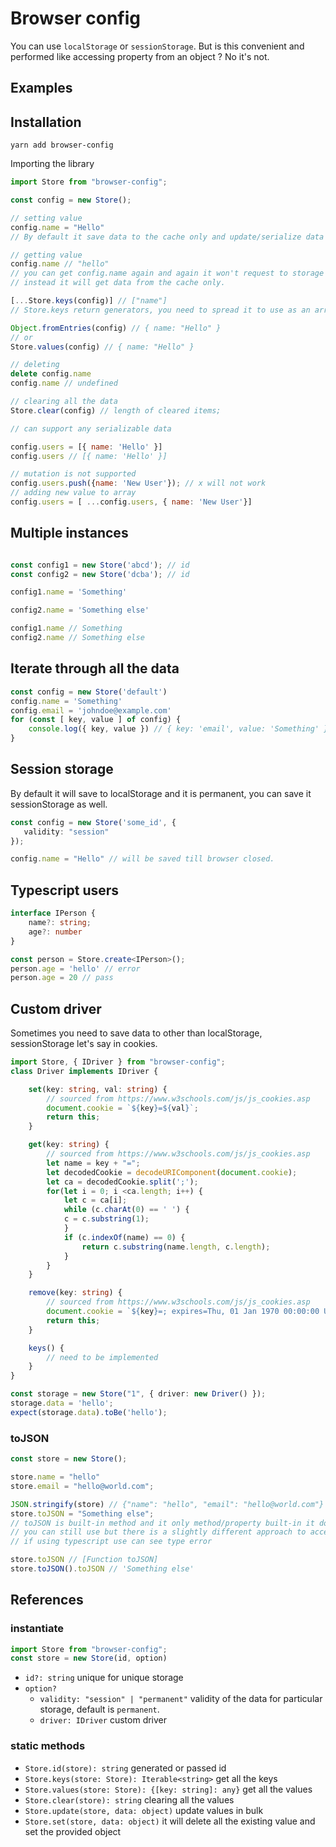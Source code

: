 # Browser config

You can use `localStorage` or `sessionStorage`. But is this convenient and performed like accessing property from an object ? No it's not.

## Examples

## Installation

    yarn add browser-config

Importing the library

```js
import Store from "browser-config";
```

```js
const config = new Store();

// setting value
config.name = "Hello"
// By default it save data to the cache only and update/serialize data in next event loop.

// getting value
config.name // "hello"
// you can get config.name again and again it won't request to storage or deserialize,
// instead it will get data from the cache only.

[...Store.keys(config)] // ["name"]
// Store.keys return generators, you need to spread it to use as an array.

Object.fromEntries(config) // { name: "Hello" }
// or 
Store.values(config) // { name: "Hello" }

// deleting
delete config.name
config.name // undefined

// clearing all the data
Store.clear(config) // length of cleared items;

// can support any serializable data

config.users = [{ name: 'Hello' }]
config.users // [{ name: 'Hello' }]

// mutation is not supported
config.users.push({name: 'New User'}); // x will not work
// adding new value to array
config.users = [ ...config.users, { name: 'New User'}]
```

## Multiple instances

```js

const config1 = new Store('abcd'); // id
const config2 = new Store('dcba'); // id

config1.name = 'Something'

config2.name = 'Something else'

config1.name // Something
config2.name // Something else
```

## Iterate through all the data
```js
const config = new Store('default')
config.name = 'Something'
config.email = 'johndoe@example.com'
for (const [ key, value ] of config) {
    console.log({ key, value }) // { key: 'email', value: 'Something' } and so on...
}
```

## Session storage
By default it will save to localStorage and it is permanent, you can save it sessionStorage as well.

```ts
const config = new Store('some_id', {
   validity: "session"
});

config.name = "Hello" // will be saved till browser closed.
```

## Typescript users
```ts
interface IPerson {
    name?: string;
    age?: number
}

const person = Store.create<IPerson>();
person.age = 'hello' // error
person.age = 20 // pass
```

## Custom driver
Sometimes you need to save data to other than localStorage, sessionStorage let's say in cookies.

```ts
import Store, { IDriver } from "browser-config";
class Driver implements IDriver {

    set(key: string, val: string) {
        // sourced from https://www.w3schools.com/js/js_cookies.asp
        document.cookie = `${key}=${val}`;
        return this;
    }

    get(key: string) {
        // sourced from https://www.w3schools.com/js/js_cookies.asp
        let name = key + "=";
        let decodedCookie = decodeURIComponent(document.cookie);
        let ca = decodedCookie.split(';');
        for(let i = 0; i <ca.length; i++) {
            let c = ca[i];
            while (c.charAt(0) == ' ') {
            c = c.substring(1);
            }
            if (c.indexOf(name) == 0) {
                return c.substring(name.length, c.length);
            }
        }
    }

    remove(key: string) {
        // sourced from https://www.w3schools.com/js/js_cookies.asp
        document.cookie = `${key}=; expires=Thu, 01 Jan 1970 00:00:00 UTC; path=/;`;
        return this;
    }

    keys() {
        // need to be implemented
    }
}

const storage = new Store("1", { driver: new Driver() });
storage.data = 'hello';
expect(storage.data).toBe('hello');
```

### toJSON

```ts
const store = new Store();

store.name = "hello"
store.email = "hello@world.com";

JSON.stringify(store) // {"name": "hello", "email": "hello@world.com"}
store.toJSON = "Something else";
// toJSON is built-in method and it only method/property built-in it doesn't mean you can't use this as a property.
// you can still use but there is a slightly different approach to accessing the value
// if using typescript use can see type error

store.toJSON // [Function toJSON]
store.toJSON().toJSON // 'Something else'
```

## References

### instantiate

```ts
import Store from "browser-config";
const store = new Store(id, option)
```
* `id?: string` unique for unique storage
*  `option?`
    * `validity: "session" | "permanent"` validity of the data for particular storage, default is `permanent`.
    * `driver: IDriver` custom driver


### static methods
* `Store.id(store): string` generated or passed id
* `Store.keys(store: Store): Iterable<string>` get all the keys
* `Store.values(store: Store): {[key: string]: any}` get all the values
* `Store.clear(store): string` clearing all the values
* `Store.update(store, data: object)` update values in bulk
* `Store.set(store, data: object)` it will delete all the existing value and set the provided object
